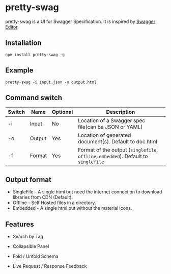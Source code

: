 # pretty-swag

pretty-swag is a UI for Swagger Specification. It is inspired by [Swagger Editor](http://swagger.io/swagger-editor/).

## Installation

```Shell
npm install pretty-swag -g
```

## Example

```Shell
pretty-swag -i input.json -o output.html
```

## Command switch

| Switch |  Name  | Optional | Description                                                                          |
| ------ | ------ | -------- | ------------------------------------------------------------------------------------ |
|   -i   | Input  |       No | Location of a Swagger spec file(can be JSON or YAML)                                 |
|   -o   | Output |      Yes | Location of generated document(s). Default to doc.html                               |
|   -f   | Format |      Yes | Format of the output (`singlefile`, `offline`, `embedded`). Default to `singlefile`  |

## Output format

 - SingleFile - A single html but need the internet connection to download libraries from CDN (Default).
 - Offline - Self Hosted files in a directory.
 - Embedded - A single html but without the material icons.

## Features

- Search by Tag

- Collapsible Panel

- Fold / Unfold Schema

- Live Request / Response Feedback

